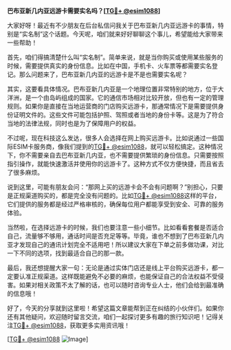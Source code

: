 **巴布亚新几内亚远游卡需要实名吗？[[TG💪+ @esim1088](https://t.me/s/esim1088)]**

大家好呀！最近有不少朋友在后台私信问我关于巴布亚新几内亚远游卡的事情，特别是“实名制”这个话题。今天呢，咱们就来好好聊聊这个事儿，希望能给大家带来一些帮助！

首先，咱们得搞清楚什么叫“实名制”。简单来说，就是当你购买或使用某些服务的时候，需要提供真实的身份信息。比如在中国，手机卡、火车票等都需要实名登记。那么问题来了，巴布亚新几内亚的远游卡是不是也需要实名呢？

其实，这要看具体情况。巴布亚新几内亚是一个地理位置非常特别的地方，位于大洋洲，是一个由岛屿组成的国家。它的通信市场相对比较开放，但也有一定的管理规则。如果你是直接在当地运营商的门店购买远游卡，那通常情况下是需要提供身份证明文件的。这些文件可能包括护照、驾照或者当地的身份卡等。这是为了符合当地的法律法规，同时也是为了保障用户的权益。

不过呢，现在科技这么发达，很多人会选择在网上购买远游卡。比如说通过一些国际ESIM卡服务商，像我们提到的[TG💪+ @esim1088](https://t.me/s/esim1088)，就可以轻松搞定。这种情况下，你不需要亲自去巴布亚新几内亚，也不需要提供繁琐的身份信息。只需要按照指引操作，就能快速激活并使用你的远游卡了。这种方式不仅方便快捷，而且省去了很多麻烦。

说到这里，可能有朋友会问：“那网上买的远游卡会不会有问题啊？”别担心，只要是正规渠道购买的，都是完全没有问题的。比如[TG💪+ @esim1088](https://t.me/s/esim1088)这样的平台，它们提供的服务都是经过严格审核的，确保每位用户都能享受到安全、可靠的服务体验。

当然啦，在选择远游卡的时候，我们也要注意一些小细节。比如看看套餐是否适合自己，流量够不够用，通话时间是否充足等等。毕竟，谁也不想到了巴布亚新几内亚才发现自己的通讯计划完全不适用吧！所以建议大家在下单之前多做功课，对比一下不同的选项，找到最适合自己的那一款。

最后，我还想提醒大家一句：无论是通过实体门店还是线上平台购买远游卡，都一定要认准正规渠道。这样既能避免不必要的麻烦，也能保证自己的合法权益不受侵害。如果对相关政策不太了解的话，也可以随时咨询专业人士，他们会给到最准确的信息哦！

好了，今天的分享就到这里啦！希望这篇文章能帮到正在纠结的小伙伴们。如果你还有其他疑问，欢迎随时留言交流，咱们一起探讨更多有趣的旅行知识吧！记得关注[TG💪+ @esim1088](https://t.me/s/esim1088)，获取更多实用资讯哦！

[[TG💪+ @esim1088](https://t.me/s/esim1088) ![Image](https://i.postimg.cc/4NQfJmqS/Snipaste-2025-05-13-00-14-12.png)]